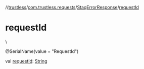 //[trustless](../../../index.md)/[com.trustless.requests](../index.md)/[StaqErrorResponse](index.md)/[requestId](request-id.md)

# requestId

\

@SerialName(value = &quot;RequestId&quot;)

val [requestId](request-id.md): [String](https://kotlinlang.org/api/latest/jvm/stdlib/kotlin/-string/index.html)
